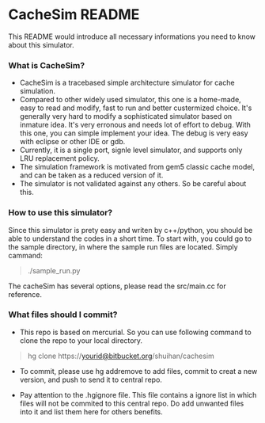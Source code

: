 # CacheSim README #

This README would introduce all necessary informations you need to know about this simulator.

### What is CacheSim? ###

* CacheSim is a tracebased simple architecture simulator for cache simulation. 
* Compared to other widely used simulator, this one is a home-made, easy to read and modify, fast to run and better custermized choice. It's generally very hard to modify a sophisticated simulator based on inmature idea. It's very erronous and needs lot of effort to debug. With this one, you can simple implement your idea. The debug is very easy with eclipse or other IDE or gdb.
* Currently, it is a single port, signle level simulator, and supports only LRU replacement policy.
* The simulation framework is motivated from gem5 classic cache model, and can be taken as a reduced version of it. 
* The simulator is not validated against any others. So be careful about this.

### How to use this simulator? ###

Since this simulator is prety easy and writen by c++/python, you should be able to understand the codes in a short time.
To start with, you could go to the sample directory, in where the sample run files are located. Simply cammand:
> ./sample_run.py

The cacheSim has several options, please read the src/main.cc for reference.

### What files should I commit? ###

* This repo is based on mercurial. So you can use following command to clone the repo to your local directory.
> hg clone https://yourid@bitbucket.org/shuihan/cachesim
* To commit, please use hg addremove to add files, commit to creat a new version, and push to send it to central repo.

* Pay attention to the .hgignore file. This file contains a ignore list in which files will not be commited to this central repo. Do add unwanted files into it and list them here for others benefits.


